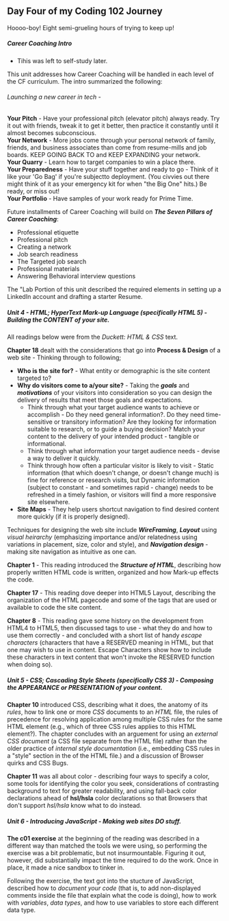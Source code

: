 ## Day Four of my Coding 102 Journey

Hoooo-boy!  Eight semi-grueling hours of trying to keep up!

##### Career Coaching Intro
 - Tihis was left to self-study later.  

This unit addresses how Career Coaching will be handled in each level of the CF curriculum.  The intro summarized the following:  

###### Launching a new career in tech -
**Your Pitch** - Have your professional pitch (elevator pitch) always ready.  Try it out with friends, tweak it to get it better, then practice it constantly until it almost becomes subconscious.  
**Your Network** - More jobs come through your personal network of family, friends, and business associates than come from resume-mills and job boards.  KEEP GOING BACK TO and KEEP EXPANDING your network.  
**Your Quarry** - Learn how to target companies to win a place there.  
**Your Preparedness** - Have your stuff together and ready to go - Think of it like your 'Go Bag' if you're subjectto deployment.  (You civvies out there might think of it as your emergency kit for when "the Big One" hits.)  Be ready, or miss out!  
**Your Portfolio** - Have samples of your work ready for Prime Time.  

Future installments of Career Coaching will build on **_The Seven Pillars of Career Coaching_**:
* Professional etiquette
* Professional pitch
* Creating a network
* Job search readiness
* The Targeted job search
* Professional materials
* Answering Behavioral interview questions

The "Lab Portion of this unit described the required elements in setting up a LinkedIn account and drafting a starter Resume.


##### Unit 4 - HTML; HyperText Mark-up Language \(specifically HTML 5\) - Building the **CONTENT** of your site.

All readings below were from the _Duckett: HTML & CSS_ text.

**Chapter 18** dealt with the considerations that go into **Process & Design** of a web site - Thinking through to following; 
* **Who is the site for?** - What entity or demographic is the site content targeted to?
* **Why do visitors come to a/your site?** - Taking the **_goals_** and **_motivations_** of your visitors into consideration so you can design the delivery of results that meet those goals and expectations.  
    * Think through what your target audience wants to achieve or accomplish - Do they need general information?.  Do they need time-sensitive or transitory information?  Are they looking for information suitable to research, or to guide a buying decision?  Match your content to the delivery of your intended product - tangible or informational.
    * Think through what information your target audience needs - devise a way to deliver it quickly.
    * Think through how often a particular visitor is likely to visit - Static information \(that which doesn't change, or doesn't change much\) is fine for reference or research visits, but Dynamic information \(subject to constant - and sometimes rapid - change\) needs to be refreshed in a timely fashion, or visitors will find a more responsive site elsewhere.
* **Site Maps** - They help users shortcut navigation to find desired content more quickly \(if it is properly designed\).

Techniques for designing the web site include **_WireFraming_**, **_Layout_** using _visual heirarchy_ \(emphasizing importance and/or relatedness using variations in placement, size, color and style\), and **_Navigation design_** - making site navigation as intuitive as one can.

**Chapter 1** - This reading introduced the **_Structure of HTML_**, describing how properly written HTML code is written, organized and how Mark-up effects the code.

**Chapter 17** - This reading dove deeper into HTML5 Layout, describing the organization of the HTML pagecode and some of the tags that are used or available to code the site content.

**Chapter 8** - This reading gave some history on the development from HTML4 to HTML5, then discussed tags to use - what they do and how to use them correctly - and concluded with a short list of handy _escape characters_ \(characters that have a RESERVED meaning in HTML, but that one may wish to use in content. Escape Characters show how to include these characters in text content that won't invoke the RESERVED function when doing so\).


##### Unit 5 - CSS; Cascading Style Sheets \(specifically CSS 3\) - Composing the **APPEARANCE** or PRESENTATION of your content.

**Chapter 10** introduced CSS, describing what it does, the anatomy of its _rules_, how to link one or more *CSS* documents to an *HTML* file, the rules of precedence for resolving application among multiple CSS rules for the same HTML element \(e.g., which of three CSS rules applies to this HTML element?\).  The chapter concludes with an arguement for using an _external CSS document_ \(a CSS file separate from the HTML file\) rather than the older practice of _internal style documentation_ \(i.e., embedding CSS rules in a "style" section in the <head> of the HTML file.\) and a discussion of Browser quirks and CSS Bugs.

**Chapter 11** was all about color - describing four ways to specify a color, some tools for identifying the color you seek, considerations of contrasting background to text for greater readability, and using fall-back color declarations ahead of **hsl/hsla** color declarations so that Browsers that don't support _hsl/hsla_ know what to do instead.


##### Unit 6 - Introducing JavaScript - Making web sites *DO* stuff.

**The c01 exercise** at the beginning of the reading was described in a different way than matched the tools we were using, so performing the exercise was a bit problematic, but not insurmountable.  Figuring it out, however, did substantially impact the time required to do the work.  Once in place, it made a nice sandbox to tinker in.

Following the exercise, the text got into the stucture of JavaScript, described how to _document your code_ \(that is, to add non-displayed comments inside the file that explain what the code is doing\), how to work with _variables_, _data types_, and how to use variables to store each different data type.

